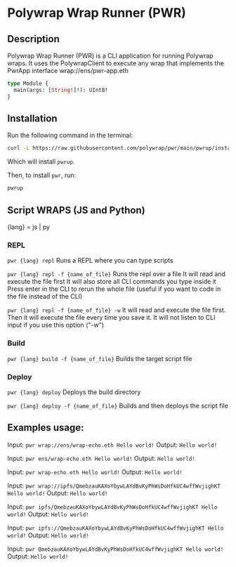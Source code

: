 # Polywrap Wrap Runner (PWR)

## Description
Polywrap Wrap Runner (PWR) is a CLI application for running Polywrap wraps.
It uses the PolywrapClient to execute any wrap that implements the PwrApp interface wrap://ens/pwr-app.eth
```graphql
type Module {
  main(args: [String!]!): UInt8!
}
```

## Installation
Run the following command in the terminal:
```bash
curl -L https://raw.githubusercontent.com/polywrap/pwr/main/pwrup/install | bash
```
Which will install `pwrup`.

Then, to install `pwr`, run:
```bash
pwrup
```
## Script WRAPS (JS and Python)
{lang} = js | py

### REPL
`pwr {lang} repl`
Runs a REPL where you can type scripts

`pwr {lang} repl -f {name_of_file}`
Runs the repl over a file
It will read and execute the file first
It will also store all CLI commands you type inside it
Press enter in the CLI to rerun the whole file (useful if you want to code in the file instead of the CLI)

`pwr {lang} repl -f {name_of_file} -w`
It will read and execute the file first.
Then it will execute the file every time you save it.
It will not listen to CLI input if you use this option ("-w")

### Build
`pwr {lang} build -f {name_of_file}`
Builds the target script file

### Deploy
`pwr {lang} deploy`
Deploys the build directory

`pwr {lang} deploy -f {name_of_file}`
Builds and then deploys the script file

## Examples usage: 
Input: `pwr wrap://ens/wrap-echo.eth Hello world!`
Output: `Hello world!`

Input: `pwr ens/wrap-echo.eth Hello world!`
Output: `Hello world!`

Input: `pwr wrap-echo.eth Hello world!`
Output: `Hello world!`

Input: `pwr wrap://ipfs/QmebzauKAXoYbywLAYdBvKyPhWsDoHfkUC4wffWvjighKT Hello world!`
Output: `Hello world!`

Input: `pwr ipfs/QmebzauKAXoYbywLAYdBvKyPhWsDoHfkUC4wffWvjighKT Hello world!`
Output: `Hello world!`

Input: `pwr ipfs://QmebzauKAXoYbywLAYdBvKyPhWsDoHfkUC4wffWvjighKT Hello world!`
Output: `Hello world!`

Input: `pwr QmebzauKAXoYbywLAYdBvKyPhWsDoHfkUC4wffWvjighKT Hello world!`
Output: `Hello world!`


